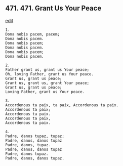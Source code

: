 
## 471.  471. Grant Us Your Peace
[edit](https://docs.google.com/document/d/1JX0BVdppTV54dvWHGyyCsIk0ArEnvjVI/edit?mode=html)






    1.
    Dona nobis pacem, pacem;
    Dona nobis pacem.
    Dona nobis pacem;
    Dona nobis pacem.
    Dona nobis pacem;
    Dona nobis pacem.

    2.
    Father grant us, grant us Your peace;
    Oh, loving Father, grant us Your peace.
    Grant us, grant us peace;
    Grant us, grant us, grant Your peace;
    Grant us, grant us peace;
    Loving Father, grant us Your peace.

    3.
    Accordenous ta paix, ta paix, Accordenous ta paix.
    Accordenous ta paix;
    Accordenous ta paix.
    Accordenous ta paix,
    Accordenous ta paix.

    4.
    Padre, danos tupaz, tupaz;
    Padre, danos, danos tupaz
    Padre, danos, tupaz.
    Padre, danos, danos tupaz
    Padre, danos tupaz.
    Padre, danos, danos tupaz.
